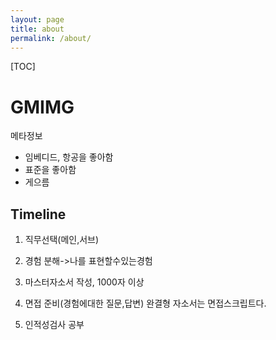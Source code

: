 ```yaml
---
layout: page
title: about
permalink: /about/
---
```


[TOC]

# GMIMG

메타정보
- 임베디드, 항공을 좋아함
- 표준을 좋아함
- 게으름





## Timeline

> 







1. 직무선택(메인,서브)

2. 경험 분해->나를 표현할수있는경험

3. 마스터자소서 작성, 1000자 이상
4. 면접 준비(경험에대한 질문,답변) 완결형 자소서는 면접스크립트다.
5. 인적성검사 공부

